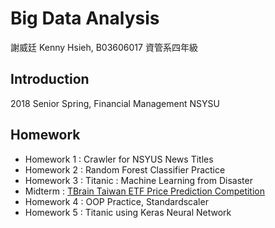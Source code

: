Big Data Analysis
===
謝威廷 Kenny Hsieh, B03606017 資管系四年級

## Introduction
2018 Senior Spring, Financial Management NSYSU

## Homework
- Homework 1 : Crawler for NSYUS News Titles
- Homework 2 : Random Forest Classifier Practice
- Homework 3 : Titanic : Machine Learning from Disaster
- Midterm : [TBrain Taiwan ETF Price Prediction Competition](https://tbrain.trendmicro.com.tw/Competitions/Details/2)
- Homework 4 : OOP Practice, Standardscaler
- Homework 5 : Titanic using Keras Neural Network